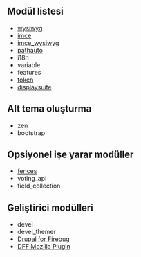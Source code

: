 ## Modül listesi

* [wysiwyg](https://www.drupal.org/project/wysiwyg)
* [imce](https://www.drupal.org/project/imce)
* [imce_wysiwyg](https://www.drupal.org/project/imce_wysiwyg)
* [pathauto](https://www.drupal.org/project/pathauto)
* i18n
* variable
* features
* [token](https://www.drupal.org/project/token)
* [displaysuite](https://www.drupal.org/project/displaysuite)

## Alt tema oluşturma

* zen
* bootstrap

## Opsiyonel işe yarar modüller

* [fences](https://www.drupal.org/project/fences)
* voting_api
* field_collection

## Geliştirici modülleri

* devel
* devel_themer
* [Drupal for Firebug](https://www.drupal.org/project/drupalforfirebug)
* [DFF Mozilla Plugin](https://bitbucket.org/frob/drupalforfirebug/downloads)
